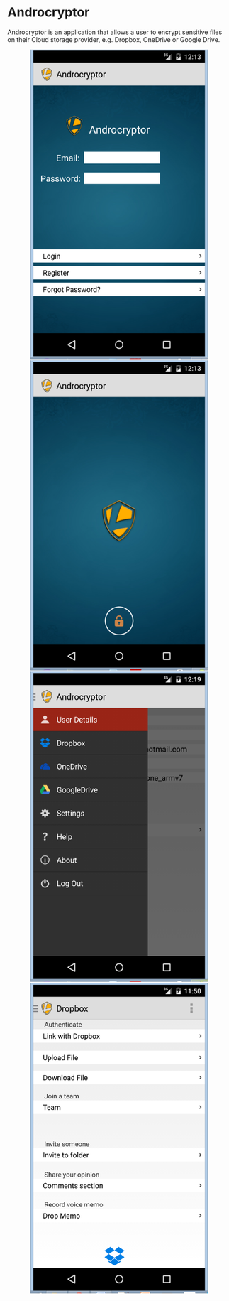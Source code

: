 # Androcryptor
Androcryptor is an application that allows a user to encrypt sensitive files on their Cloud storage provider, e.g. Dropbox, OneDrive or Google Drive. 

<div align="center">
    <img src="/screenshot/login.png" width="400px"</img>
    <img src="/screenshot/lockscreen.png" width="400px"</img> 
    <img src="/screenshot/navbar.png" width="400px"</img> 
    <img src="/screenshot/dropbo.png" width="400px"</img> 
</div>
